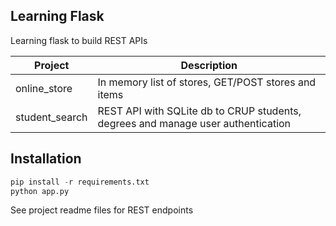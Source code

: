 ## Learning Flask
Learning flask to build REST APIs

| Project | Description |
| ---- | ---- |
| online_store | In memory list of stores, GET/POST stores and items |
| student_search | REST API with SQLite db to CRUP students, degrees and manage user authentication |

## Installation

```python
pip install -r requirements.txt
python app.py
```

See project readme files for REST endpoints